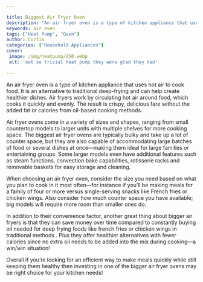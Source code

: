 ```yaml
---

title: Biggest Air Fryer Oven
description: "An air fryer oven is a type of kitchen appliance that uses hot air to cook food. It is an alternative to traditional deep-frying a...get more detail"
keywords: air oven
tags: ["Heat Pump", "Oven"]
author: Curtis
categories: ["Household Appliances"]
cover: 
 image: /img/heatpump/250.webp
 alt: 'not so trivial heat pump they were glad they had'

---
```


An air fryer oven is a type of kitchen appliance that uses hot air to cook food. It is an alternative to traditional deep-frying and can help create healthier dishes. Air fryers work by circulating hot air around food, which cooks it quickly and evenly. The result is crispy, delicious fare without the added fat or calories from oil-based cooking methods.

Air fryer ovens come in a variety of sizes and shapes, ranging from small countertop models to larger units with multiple shelves for more cooking space. The biggest air fryer ovens are typically bulky and take up a lot of counter space, but they are also capable of accommodating large batches of food or several dishes at once—making them ideal for large families or entertaining groups. Some larger models even have additional features such as steam functions, convection bake capabilities, rotisserie racks and removable baskets for easy storage and cleaning. 

When choosing an air fryer oven, consider the size you need based on what you plan to cook in it most often—for instance if you’ll be making meals for a family of four or more versus single-serving snacks like French fries or chicken wings. Also consider how much counter space you have available; big models will require more room than smaller ones do. 

In addition to their convenience factor, another great thing about bigger air fryers is that they can save money over time compared to constantly buying oil needed for deep frying foods like french fries or chicken wings in traditional methods . Plus they offer healthier alternatives with fewer calories since no extra oil needs to be added into the mix during cooking—a win/win situation! 

Overall if you’re looking for an efficient way to make meals quickly while still keeping them healthy then investing in one of the bigger air fryer ovens may be right choice for your kitchen needs!
